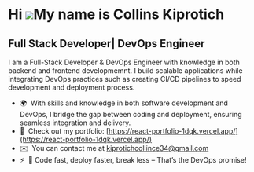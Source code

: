 Hi ![](https://user-images.githubusercontent.com/18350557/176309783-0785949b-9127-417c-8b55-ab5a4333674e.gif)My name is Collins Kiprotich
=========================================================================================================================================

Full Stack Developer| DevOps Engineer  
---------------------------------------

I am a Full-Stack Developer & DevOps Engineer with knowledge in both backend and frontend developmemnt. I build scalable applications while integrating DevOps practices such as creating CI/CD pipelines to speed development and deployment process.

*   🌍  With skills and knowledge in both software development and DevOps, I bridge the gap between coding and deployment, ensuring seamless integration and delivery.
*   💼  Check out my portfolio: [https://react-portfolio-1dqk.vercel.app/](https://react-portfolio-1dqk.vercel.app/)
*   ✉️  You can contact me at [kiprotichcollince34@gmail.com](mailto:kiprotichcollince34@gmail.com)
*   ⚡  🚀 Code fast, deploy faster, break less – That’s the DevOps promise!
                    

